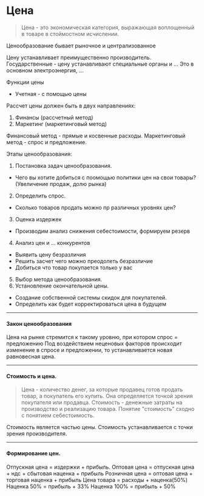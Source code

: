 # Цена

> Цена - это экономическая категория, выражающая воплощенный в товаре в стоймостном исчислении.

Ценообразование бывает рыночное и централизованное

Цену устанавливает преимущественно производитель.
Государственные - цену устанавливают специальные органы и ...
Это в основном электроэнергия, ...

Функции цены
* Учетная - с помощью цены 

Рассчет цены должен быть в двух направлениях:
1. Финансы (рассчетный метод)
2. Маркетинг (маркетинговый метод)

Финансовый метод - прямые и косвенные расходы. 
Маркетинговый метод - спрос и предложение.

Этапы ценообразования:
1. Постановка задач ценообразования.
  * Чего вы хотите добиться с поомощью политики цен на свои товары? (Увеличение продаж, долю рынка)
2. Определить спрос.
  * Сколько товаров продать можно пр различных уровнях цен?
3. Оценка издержек
  * Производим анализ снижения себестоимости, формируем резерв
4. Анализ цен и ... конкурентов
  * Выявить цену безразличия
  * Решить засчет чего можно преодолеть безразличие
  * Добиться что товар покупается только у вас
5. Выбор метода ценообразования.
6. Установление окончательной цены.
  * Создание собственной системы скидок для покупателей.
  * Определить как будет корректироваться цена в будущем

______
#### Закон ценообразования

Цена на рынке стремится к такому уровню, при котором спрос = предложению
Под воздействием неценовых факторов происходит изменение в спросе и предложении, то устанавливается новая равновесная цена.

______
#### Стоимость и цена.
> Цена - количество денег, за которые продавец готов продать товар, а покупатель его купить. Она определяется точкой зрения покупателя или продавца.
> Стоимость - денежные затраты на производство и реализацию товара. 
Понятие "стоимость" сходно с понятием себестоимость.

Стоимость является частью цены. Стоимость устанавливается с точки зрения производителя. 

______
#### Формирование цен.
Отпускная цена = издержки + прибыль.
Оптовая цена = отпускная цена + ндс + сбытовая наценка + прибыль
Розничная цена = оптовая цена + торговая наценка + прибыль
Цена товара = расходы + наценка(50%)
Наценка 50% = прибыль + 33%
Наценка 100% = прибыль + 50%
